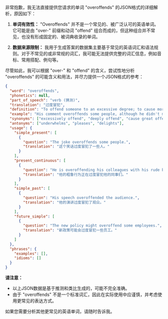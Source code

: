 非常抱歉，我无法直接提供您请求的单词 "overoffends" 的JSON格式的详细解析，原因如下：

1.  **单词有效性：** "Overoffends" 并不是一个常见的、被广泛认可的英语单词。它可能是由 "over-" 前缀和动词 "offend" 组合而成的，但这种组合并不常见，也没有形成固定的、被词典收录的单词。

2.  **数据来源限制：** 我用于生成答案的数据集主要基于常见的英语词汇和语法规则。对于不常见的或非常规的词汇，我可能无法提供完整的词汇信息，例如音标、常用搭配、例句等。

尽管如此，我可以根据 "over-" 和 "offend" 的含义，尝试性地分析 "overoffends" 的可能含义和用法，并尽力提供一个JSON格式的参考：

```json
{
  "word": "overoffends",
  "phonetics": null,
  "part_of_speech": "verb (猜测)",
  "translation": "过度冒犯",
  "definition": "To offend someone to an excessive degree; to cause more offense than is necessary or appropriate.",
  "example": "His comment overoffends some people, although he didn't mean to.",
  "synonyms": ["excessively offend", "deeply offend", "cause great offense"],
  "antonyms": ["underwhelms", "pleases", "delights"],
  "usage": {
    "simple_present": [
      {
        "question": "The joke overoffends some people.",
        "translation": "这个笑话过度冒犯了一些人。"
      }
    ],
    "present_continuous": [
      {
        "question": "He is overoffending his colleagues with his rude behavior.",
        "translation": "他的粗鲁行为正在过度冒犯他的同事们。"
      }
    ],
    "simple_past": [
      {
        "question": "His speech overoffended the audience.",
        "translation": "他的演讲过度冒犯了观众。"
      }
    ],
    "future_simple": [
      {
        "question": "The new policy might overoffend some employees.",
        "translation": "新政策可能会过度冒犯一些员工。"
      }
    ]
  },
  "phrases": {
    "examples": [],
    "idioms": []
  }
}
```

**请注意：**

*   以上JSON数据是基于推测和类比生成的，可能不完全准确。
*   由于 "overoffends" 不是一个标准词汇，因此在实际使用中应谨慎，并考虑使用更常见的表达方式。

如果您需要分析其他更常见的英语单词，请随时告诉我。
 